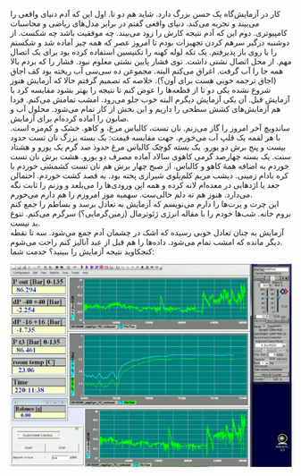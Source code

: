 <!-- 
.. title: آزمایش امروز
.. slug: todays-experiment
.. date: 2015-03-18 17:37:33 UTC+01:00
.. tags: 
.. category: 
.. link: 
.. description: 
.. type: text
-->

کار در آزمایش‌گاه یک حسن بزرگ دارد. شاید هم دو تا. اول این که آدم دنیای واقعی را می‌بیند و تجربه می‌کند. دنیای واقعی گفتم در برابر مدل‌های ریاضی و محاسبات کامپیوتری. دوم این که آدم نتیجه کارش را زود می‌بیند. چه موفقیت باشد چه شکست. از دوشنبه درگیر سرهم کردن تجهیزات بودم تا امروز عصر که همه چیز آماده شد و شکستم را با روی باز پذیرفتم. یک تکه لوله کهنه را تکنیسین استفاده کرده بود برای یک اتصال مهم. از محل اتصال نشتی داشت. توی فشار پایین نشتی معلوم نبود. فشار را که بردم بالا همه جا را آب گرفت. اغراق می‌کنم البته. مجموعن ده سی‌سی آب ریخته بود کف اجاق (اجاق ترجمه خوبی هست برای آون؟). خلاصه که تصمیم گرفتم حالا که آزمایش هنوز شروع نشده یکی دو تا از قطعه‌ها را عوض کنم تا نتیجه را بهتر بشود مقایسه کرد با آزمایش قبل. آن یکی آزمایش دیگرم البته خوب جلو می‌رود. امشب تمامش می‌کنم. فردا هم آزمایش‌های کشش سطحی را داریم و این بخش از کار تمام می‌شود. محلول آب و صابون را آماده کرده‌ام برای آزمایش.  
ساندویچ آخر امروز را گاز می‌زنم. نان تست، کالباس مرغ، و کاهو. خشک و کم‌مزه است. با هر لقمه یک قلپ آب می‌خورم. جهت مقایسه قیمت: یک بسته بزرگ نان تست حدود بیست و پنج برش دو یورو. یک بسته کوچک کالباس مرغ حدود صد گرم یک یورو و هشتاد سنت. یک بسته چهارصد گرمی کاهوی سالاد آماده مصرف دو یورو. هشت برش نان تست خوردم به اضافه همهٔ کاهو و کالباس. از صبح چهار برش هم نان تست کشمشی خوردم با کره بادام زمینی. دیشب مریم کلم‌پلوی شیرازی پخته بود. به قصد کشت خوردم. احتمالن جغد یا اژدهایی در معده‌ام لانه کرده و همه این ورودی‌ها را می‌بلعد و وزنم را ثابت نگه می‌دارد. هنوز هم ته دلم خالی‌ست. سهمیه موز امروزم را هم دارم می‌خورم.  
این چرت و پرت‌ها را دارم می‌نویسم که آزمایش به تعادل برسد و بساطم را جمع کنم بروم خانه. شب‌ها خودم را با مقاله انرژی ژئوترمال (زمین‌گرمایی؟) سرگرم می‌کنم. تنوع بد نیست.  
آزمایش به چنان تعادل خوبی رسیده که اشک در چشمان آدم جمع می‌شود. سه تا نقطه دیگر مانده که امشب تمام می‌شود. داده‌ها را هم قبل از عید آنالیز کنم راحت می‌شوم.  
کنجکاوید نتیجه آزمایش را ببینید؟ خدمت شما:

![daq screenshot](/my_daq_screeshot.png)
